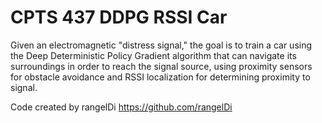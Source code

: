 # CPTS 437 DDPG RSSI Car
Given an electromagnetic "distress signal," the goal is to train a car using the Deep Deterministic Policy Gradient algorithm that can navigate its surroundings in order to reach the signal source, using proximity sensors for obstacle avoidance and RSSI localization for determining proximity to signal.

Code created by rangelDi
https://github.com/rangelDi
